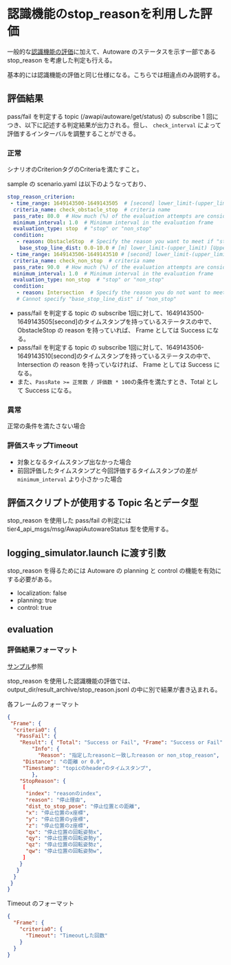 # 認識機能のstop_reasonを利用した評価

一般的な[認識機能の評価](/docs/use_case/perception.ja.md)に加えて、Autoware のステータスを示す一部である stop_reason を考慮した判定も行える。

基本的には認識機能の評価と同じ仕様になる。こちらでは相違点のみ説明する。

## 評価結果

pass/fail を判定する topic (/awapi/autoware/get/status) の subscribe 1 回につき、以下に記述する判定結果が出力される。但し、 `check_interval` によって評価するインターバルを調整することができる。

### 正常

シナリオのCriterionタグのCriteriaを満たすこと。

sample の scenario.yaml は以下のようなっており、

```yaml
stop_reason_criterion:
 - time_range: 1649143500-1649143505  # [second] lower_limit-(upper_limit) [Upper limit can be omitted. If omitted value is int(1.7976931348623157e+308)]
  criteria_name: check_obstacle_stop  # criteria name
  pass_rate: 80.0  # How much (%) of the evaluation attempts are considered successful.
  minimum_interval: 1.0  # Minimum interval in the evaluation frame
  evaluation_type: stop  # "stop" or "non_stop"
  condition:
   - reason: ObstacleStop  # Specify the reason you want to meet if "stop"
    base_stop_line_dist: 0.0-10.0 # [m] lower_limit-(upper_limit) [Upper limit can be omitted. If omitted value is 1.7976931348623157e+308]
 - time_range: 1649143506-1649143510 # [second] lower_limit-(upper_limit) [Upper limit can be omitted. If omitted value is int(1.7976931348623157e+308)]
  criteria_name: check_non_stop  # criteria name
  pass_rate: 90.0  # How much (%) of the evaluation attempts are considered successful.
  minimum_interval: 1.0  # Minimum interval in the evaluation frame
  evaluation_type: non_stop  # "stop" or "non_stop"
  condition:
   - reason: Intersection  # Specify the reason you do not want to meet if "non_stop"
   # Cannot specify "base_stop_line_dist" if "non_stop"
```

- pass/fail を判定する topic の subscribe 1回に対して、1649143500-1649143505[second]のタイムスタンプを持っているステータスの中で、 ObstacleStop の reason を持っていれば、 Frame としては Success になる。
- pass/fail を判定する topic の subscribe 1回に対して、1649143506-1649143510[second]のタイムスタンプを持っているステータスの中で、Intersection の reason を持っていなければ、 Frame としては Success になる。
- また、`PassRate >= 正常数 / 評価数 * 100`の条件を満たすとき、Total として Success になる。

### 異常

正常の条件を満たさない場合

### 評価スキップTimeout

- 対象となるタイムスタンプ出なかった場合
- 前回評価したタイムスタンプと今回評価するタイムスタンプの差が `minimum_interval` より小さかった場合

## 評価スクリプトが使用する Topic 名とデータ型

stop_reason を使用した pass/fail の判定には tier4_api_msgs/msg/AwapiAutowareStatus 型を使用する。

## logging_simulator.launch に渡す引数

stop_reason を得るためには Autoware の planning と control の機能を有効にする必要がある。

- localization: false
- planning: true
- control: true

## evaluation

### 評価結果フォーマット

[サンプル](https://github.com/tier4/driving_log_replayer_v2/blob/develop/sample/perception/result_stop_reason.json)参照

stop_reason を使用した認識機能の評価では、output_dir/result_archive/stop_reason.jsonl の中に別で結果が書き込まれる。

各フレームのフォーマット

```json
{
 "Frame": {
  "criteria0": {
   "PassFail": {
    "Result": { "Total": "Success or Fail", "Frame": "Success or Fail" },
        "Info": {
          "Reason": "指定したreasonと一致したreason or non_stop_reason",
     "Distance": "の距離 or 0.0",
     "Timestamp": "topicのheaderのタイムスタンプ",
        },
    "StopReason": {
     [
      "index": "reasonのindex",
      "reason": "停止理由",
      "dist_to_stop_pose": "停止位置との距離",
      "x": "停止位置のx座標",
      "y": "停止位置のy座標",
      "z": "停止位置のz座標",
      "qx": "停止位置の回転姿勢x",
      "qy": "停止位置の回転姿勢y",
      "qz": "停止位置の回転姿勢z",
      "qw": "停止位置の回転姿勢w",
     ]
    }
   }
  }
 }
}
```

Timeout のフォーマット

```json
{
  "Frame": {
    "criteria0": {
      "Timeout": "Timeoutした回数"
    }
  }
}
```
